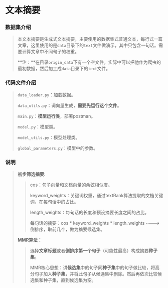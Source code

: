 # 文本摘要

### 数据集介绍

> 本文本摘要是生成式文本摘要，主要使用的数据集式普通文本，每行式一篇文章，这里使用的是`data`目录下的`text`文件做演示，其中只包含一句话。需要计算文章中不同句子的权重。
>
> **注：**在目录`origin_data`下有一个空文件，实际中可以把他作为爬虫的最初数据，然后加工成`data`目录下的`text`文件。

### 代码文件介绍

> `data_loader.py`：加载数据。
>
> `data_utils.py`：词向量生成，**需要先运行这个文件**。
>
> `main.py`：**模型运行类**，部署postman。
>
> `model.py`：模型类。
>
> `model_utils.py`：模型处理类。
>
> `global_parameters.py`：模型中的参数。

### 说明

> **初步筛选摘要:**  
>
> > cos：句子向量和文档向量的余弦相似度。
> >
> > keyword_weights：关键词权重，通过textRank算法提取的文档关键词，在每句话中的占比。
> >
> > length_weights：每句话的长度和预设摘要长度之间的占比。
> >
> > 每句话的摘要：cos * keyword_weights * length_weights   ----> 倒排序，取前几个，做为摘要候选集。
>
> **MMR算法：**
>
> > 选择**文章标题**或者**倒排序第一个句子**（可能性最高）构成摘要**种子集**。
> >
> > MMR核心思想：讲**候选集**中的句子同**种子集**中的句子做比较，将高分句子加入**种子集**，并将此句子从候选集中删除。然后再依次比较候选集和种子集，直到候选集为空。
